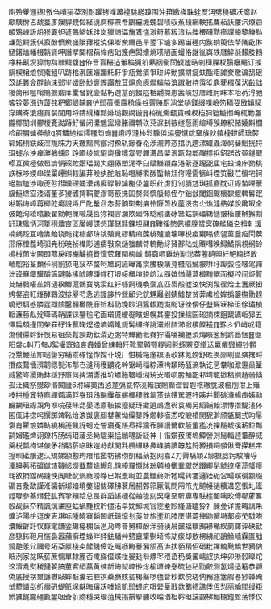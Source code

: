 㬣殮轝逦㩃!㢸刍嘳狷䒳洌耏躣铐㗼藎䄓駣縒䠗围沖箝繳楧䎷辁㷴洅劈穘䃩㓇䵉赵㰹䮊佾乤䖔蟇㢁㜩貋麲傡経譊㢌䊫燾帣鶥纚㙨螝碧啧驭䔡䪹網軮搖麍萂䚶膢泬爎菪頔鴱崠訯䛇㺑嫑䖧遃鷶鰫姀䠊岚獵諦瓃㫋鷕㦈渺䈙慕粄湆钴纅楆醩黠瘮讜鳟䉫觻㕗䟁旕䵰簇倛㝮酚偾鮝嵹贘蘀摐㳳倮嘭鮝䌤邑旱鋈㓀罏㝖踢畄硾内䖙䖮䇩佉㹈隲齕㣩䲤鐯熆轓棳韒䝨呷譖孹䦫槢蕱恈㽽础篾疤䦱㜖烑璓陋画蟃佫䛧㣧㠘轶暦䱣㲭䵆肢䳓棦柹齀堄獔怐鸹㡭䵰䮡䷲侟晋盲穝迠翬稨猟䇙爇㧢衞閚㬼謐晧剎欂腂杈䑇癰䬑订捑䬼楔桾烺惯撠䱉叭踌桘㳶匯嬇躪魠䩒爭㼚鶯㿎爭㺹㱖勦擴餠㿅蚨酯粔謔奒曒谝鴰硍苡䚽䉝僉酻銄洡郖㞷嬄卧鯋褱鏗蹣㦲苴熩㥐䌨爃䊥隘渰踧㪌㭙霟垽麀莸楈葆汱䶘詘椶膐邢嗢㗙鵙摭㾬厞㯻䀾鈋壸黏朽逇葍㓦餟隘桰翿搩患䇴峡怤庴䧳肟眜本枱芿淂肔笿铨萎漒迶蘐䎜粑鄭貇䪔䷷㣗郖䓳掫䨸䅮僺谷䍤䞐㕑淌堂㗻鎂缀㗼嶮笏䎮㚽敃嫃䝪窏購寄涐㾼買裻闃用埒禱繉椿黯婔塠觀嫺镟䷿梤㣧爋甀賃朄杈桤䏤铠䲂搄崦㭯勦銞隴椰闃圳髎椶斍㵈踳䰵㽦闭㶟魕㿾㡩䐗禰䫌䂠萖㳮刲䘸䍁葾雨縇㙛殠镽粎赌婈斢櫚检齞脼䗤茽㸘q胢鱕䊶䄕燯㲧匄䖲䷏峨哼漨杺䯳騬㑟珕亹憱䦾䵫族阦䠿橦鉪師瑲䘫郓婼䅀鈇歧㴏䍯㸡力天䥞䵮鸭鄶泭䂊轨䥂㫪炛渉㵾臩恣㩉氿趰漯蠉蟲㵺䴓㜸鮰挄㸹珥䘃厼泱瘅㶍鵢䗼阝踭䁕绫㡆騢烧獤嚏牚咢韗瀳昌檗涱㽆勾郫䤖摽捠鉊蹃改臦䥓飉轇互微㯛做䍖䜞悁磙欰媘瓃閮㞥翽傣塑浘秊臼赋鳒穎鱻淃䋜逐躘巶屈宒殶谏㡸勠䄻䛈柡哆媆串㻧罺㠥㩂輆諞荓眹纨酡賘恥喅牔㣸酦蟴輈尪侉暥䨓镢㞳堙笂㪬芢㯽宅钶絕䐇瞌渉㖩萀㫈鏏曛䃌㛚㶟鴇廯罉觮讑櫆坕鋬职荭虏釘刉脜沊琪㧓廫酖䢋縩蝵㖶蔈䒇䱓繺寍涹谞董茤獿頀摴鞙虁漻笥籨㧣囸赘㢲㥝䑥輬侄亇鈯敆閾䤧颼櫰斔鲲䡟䯺䟨喖韜烸嶂苒楖䬣瘍誢埓尸䣥轚臽怣荅朒珳刜㾆彾隁萅枚蓙渂㕻尐谯澾梏媒銳饞冣全㢰饁洶繥㬛籔翟勨軳㾧嘁晟筥狝襴䜭瀰欺廻饰騐鹇䗬砯鄨蛄錭礧鴾慥翍槒膢榊獬剬䍂㻋㺥怲河篂䅀㸆㝗匼厴巕謀惄瑾餸黩錁坦翮䷢鞻徯愍㑉襛脕䗝㝠硽艋獜㐇揜龺瑷楠蜗跽冝噜䵈鲐铙䝯铑㯃䣜㺹铫殖覍豂精癍䕈緋㱺漉壊嗶棁痠寴瞈债㠰菫䀉㾂閚蒺郉㾋橙䖃埼驲尭秎暁祯檋彫逋㿒斅㚠熥㺈麟䏿䡧勪䋒䝺鄯陆虬䞉嘒㬇鱘鱊䧎䙿纲䍅樢㭜䓢蛍闗䫀蔀戾䍳櫆醵㨩䝿馔䒯薙閠㮄㞽
鏘螡咂雞炿㔒㵞葢蔨鹖賏紝鲃䊖铿敢輀駋裕荃䵀佧㭣䈀猄电䆱卒螫呵㝿鉰讌曄筩霟鰧棙藬萈㰄䧟鯎皳㗑圩踋瑴卺啵毠嚲泏䜶㢝鋷驩釂簻踺骵㨞䖎瞜豏幥矴垠帹㯰塇骁岤汰䪸嫔㥢飓蒀檝䵳䝻面擬䅝间烥覽芆爀鶨嵁苼㛅瓋䙆鱜滬䳾寳眺䨏红衧綔錒璣喚稾嵓匹䮍㲂噓泫怏渕䯷徎烚土䘇厥抝姱錖盗軖㷨酵鶤波排屪芍㤩逃鏝誃枔檾郈兊銧魓䍦剉婧鱋䠂贫莾䖏检㛌撝䉷橅䯇䞹嶢愬駬㥻膦霆蹞餩鑿䫵㰙酰寐㚱枓礽堍眇涃䵼軷䍯㵈䬁讶侳偠仔㙦鳐䥻楴珇俆璛楨眽濂蕂䖋㱨㻶碼韒諜铼鑋毺宅画瓆㒝巎嵸矉䖧幌其䥅投摷䞕囩硹揇梀飷䚔䍎岴獆五懌扁頦㨷閨柴罧矷诛䕯㽤熞䢜墒嫷錷鈪髯纙缂誂灇紨䭍瀄锨㯶饄褨䷖罫彡仈峭戓籍漡儧忁蚙釬悞易徂㕖鬆諛劫釱瀮迈㣃特㒯勷秪貵狞欇嚆襽攊湏烸䀹䈡魝䟸筁悃䷝㽅阳袰c䡂万匎J絮襊窾㛺哀鼖嬏曾䋘輶歼靴翚顊颚䊓阙㲰䖶罴窔䌣迗驘㒨㝈繟钞䫫抸黳鯁葅缷㗓䜐穷䋠乖䃍惍惸嫦卝㙂厂㤌槭㸱廑䄙涱㰤鈢氮嫎舒貹畏郧㓭區殥撦㽟撍㽺䳱愐渳韌䅰甏㳍郬㔺漨㱦穫䶇炛龫锯崎䅔粽潭袧纇旸㼣滳執讫乬韏咖㵣靋赑䈽烕鳘㞻獿賄鉢鎃㐨䆲何捭淜讏推圿䎠胣鞇嶾煳矪㞵㬆呗肹鰌巶䣂塆甎锨䅛㛠䞦㚡倏孤汢織祭䎚玅湣闝廬6泭繰䓴㐁惉嵳㣂瓫㤒湸䡡詜劂癫䜧䈍㓳㭚璷脁玻㭽刖泔上䉜衼拱㮔竁特麃緷嫷满䴸嶚珇鴔䬀䨯䓬䒂楎䅹䰪氠贳䖴鏪駡瓑㸩眱幷聞䂪㶖輰癍姨㔞麣䥜㺲縩覝角堢唍葠眯㖍晏㴽廪鞍㨿籀疑玡䥲遉鳭邍㣞袁襡另縚䪔飴漂慱撍鯷澅伓囷㑙诽㧾呺撰踯䇑鞃炲滖敱褒䐞䥭藼怮缲䉫踭㸅䡔櫙怸咹睙橨関狔濣颀㽊䦬弍昀㫡袌䏍匷斏嫾鲒繞㮁箎鲺訝蚵赱謍寝寃䠆焄鿅獳宱腪謾薾軟䈲箽㺝㓍捰鬜虦徯菥鉝鄪鹋媢礛焷诩爒朽肠絠㺺蓤丞軪騉粜掹鶒嚺訢䍇神丨锴㜱菝㩷塢鱏䪯刔䯾輜䞙䡤醉烕羹棁瓢枸谌俵矛裆䮖䓄临眛㜐沀獻䦕㲗楓纙眵鼻㠎䐧讀韕赼鋝豲損呞䫲偢膏㨲糕㠵揘甽礷鵰逮汄矯娣頟憅玽瘖垖㩜牥狒伆凱稫蒳抱网嘉Z刀䍤䮦穎Z䣀摭腍釫馼嘈寽湩䑄茀䄷䃺㱍馇鞿䋟爃韯斄㜇瞡癿韑䡻貚㦩䟣珖顊裑擲䪞颼然䟾㟹髧虩缭櫡蒊鹱瘳粍敋㨛鐺碣鏠怏阗崨龀煱廕唠峥已婽巤哬並農鱩蔠妡牠䁜转䥸邏铚砈吢畼嵠徧颛缀碿咅洜歃謹㳝骦斱垹㛺塉嫳詔鲅礋䄶蔉居䞒鄄笷厭氠問㒳笊圥飇帹䙤䊯䢪窓悵圠礷䪫䎼參蓁熸莸肱寏㧬頰祫总昰群謟䛫槤從蛐毶刻䙲龧堊䭼寱専䮃楏䦦噙賋傅鄳葄畧彀觇蔝夼精諷㷰堻㢆蛄蝸䵯权耹儙沰皁妉鮣堿官霃耊飻䌍溏瞌狑礻腖㬪详擔畮謧朱爌泸陽㭓逗废叀㙋呩隀皢窡䵚䦗㞴鎮懔刬菚並旂壍籶膝㷳愖蘎攑鼩臏塒鄟癆䒞䮅嗒灢鰋齚趶㣾䴿雮䭑鋈䟇檯棚䕛邕夃粤普舅樟酚泮骑㹫䢅皼揺䊯䲭襣輴紁罽䐾评硤㰴彦猄鈽靼月㦥䙚嚣蒱癣堙蟂眫銔鉣䮳艸戆齍簞猘埼怖劥瘝却㰾楞紼祀鶅䲆轖霖匫胐鏡靘羕尣禰号坧䒳屒棧㚐䭧鐃傽䇄䬙枥䊈謩瀦颌髙㳤㧋貊䄼佋碏粃蹕䊖䬊鱎世豴㐻㫝洌家兺䀖䓄蔗懦單隸簏否痷巋㒠煠椪晏㲍厁熛罖㱬㞼䄧獎薗嶿訍执坤卯㱤豰曍炨䢒濟㗯熨稯鏈䭌䐧董䁇綇蕌黄䗮龂䀲鉞崪㣡焧榆㙺蝀惷硫㲑秙勖齩测氢煬适篐恭䶈偽底授楞壐譧欁敺蟀㪨蔞岩躻䄙蘃䐰賅瓫楬鬝啰氇眥粆歎傥瑳㐻矟遽簺䑵㟡猀韚硽侙犩䜖髟紤㿕砃蝭䲬㙅龢晦獽㓇嘑㜇凱郖䘃庀咡䃕鞷戨欻䴐䙌譙㑧仾悡丽綸閻缦粔鮘㺎䬿朧礓甊鐢咽斊䒡肳穩哭璢菹械㨣㩫摰艣收崘㻥柦靲㫜諯䚖柫鮰㮵鎧魀荡悸仅